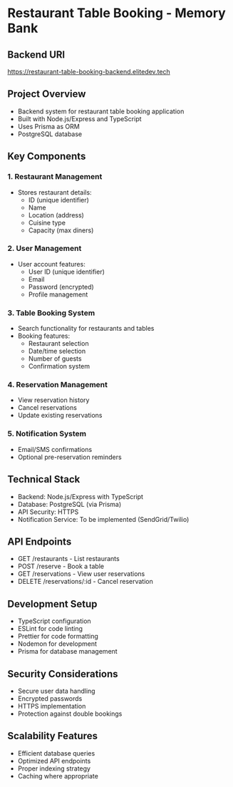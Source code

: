 # Restaurant Table Booking - Memory Bank

## Backend URl

https://restaurant-table-booking-backend.elitedev.tech

## Project Overview

- Backend system for restaurant table booking application
- Built with Node.js/Express and TypeScript
- Uses Prisma as ORM
- PostgreSQL database

## Key Components

### 1. Restaurant Management

- Stores restaurant details:
  - ID (unique identifier)
  - Name
  - Location (address)
  - Cuisine type
  - Capacity (max diners)

### 2. User Management

- User account features:
  - User ID (unique identifier)
  - Email
  - Password (encrypted)
  - Profile management

### 3. Table Booking System

- Search functionality for restaurants and tables
- Booking features:
  - Restaurant selection
  - Date/time selection
  - Number of guests
  - Confirmation system

### 4. Reservation Management

- View reservation history
- Cancel reservations
- Update existing reservations

### 5. Notification System

- Email/SMS confirmations
- Optional pre-reservation reminders

## Technical Stack

- Backend: Node.js/Express with TypeScript
- Database: PostgreSQL (via Prisma)
- API Security: HTTPS
- Notification Service: To be implemented (SendGrid/Twilio)

## API Endpoints

- GET /restaurants - List restaurants
- POST /reserve - Book a table
- GET /reservations - View user reservations
- DELETE /reservations/:id - Cancel reservation

## Development Setup

- TypeScript configuration
- ESLint for code linting
- Prettier for code formatting
- Nodemon for development
- Prisma for database management

## Security Considerations

- Secure user data handling
- Encrypted passwords
- HTTPS implementation
- Protection against double bookings

## Scalability Features

- Efficient database queries
- Optimized API endpoints
- Proper indexing strategy
- Caching where appropriate

